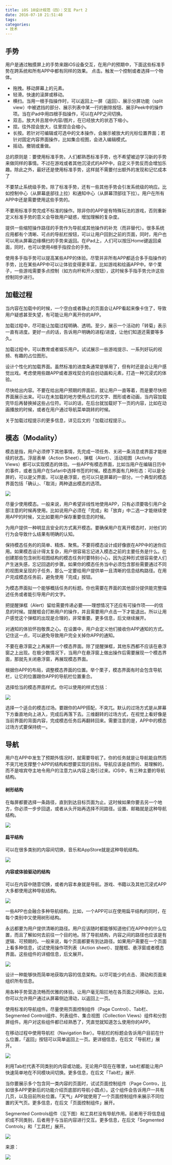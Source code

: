 ```yaml
---
title: iOS 10设计规范（四）：交互 Part 2
date: 2016-07-10 21:51:48
tags:
categories:
- 技术
---
```


## 手势

用户是通过触摸屏上的手势来跟iOS设备交互，在用户的预期中，下面这些标准手势在跨系统和所有APP中都有同样的效果。
点击。触发一个控制或者选择一个物体。

- 拖拽。移动屏幕上的元素。
- 轻滑。快速的滚屏或移动。
- 横扫。当用一根手指操作时，可以返回上一屏（返回）、展示分屏功能（split view）中被遮挡的部分、展示列表中某一行的删除按钮、展示Peek中的操作项。当在iPad中用四根手指操作，可以在APP之间切换。
- 双击。放大并且居中内容/图片，在已经放大的状态下缩小。
- 捏。往外捏会放大，往里捏合会缩小。
- 长按。若针对可编辑或可选中的文本操作，会展示被放大的光标位置界面；若针对固定内容界面操作，比如集合视图，会进入编辑模式。
- 摇动。撤销或重做。

总的原则是：要使用标准手势。人们都熟悉标准手势，也不希望被迫学习新的手势来做同样的事情。不过在游戏或者其他沉浸式的APP中，自定义手势反而会增加乐趣。除此之外，最好还是使用标准手势，这样就不需要付出额外的发现和记忆成本了

不要禁止系统级手势。除了标准手势，还有一些其他手势会引发系统级的响应。比如控制中心（从屏幕底部往上拉）和通知中心（从屏幕顶部往下拉）。用户在所有APP中还是需要使用这些手势的。

不要用标准手势完成不标准的操作。除非你的APP是有特殊玩法的游戏，否则重新定义标准手势的意义会导致用户疑惑，增加理解的复杂度。

提供一些缩短操作路径的手势作为导航或其他操作的补充（而非替代）。很多系统应用都有个清晰、可点的导航栏按钮，可以让用户回到之前的页面，同时，用户也可以用从屏幕边缘横扫的手势来返回。在iPad上，人们可以按压Home键返回桌面，同时，也可以使用4根手指捏合的手势。

使用多手指手势可以提高某些APP的体验。尽管并非所有APP都适合多手指操作的手势，比在某些APP中可以让体验变得更丰富，比如游戏和绘画APP中。举个栗子，一些游戏需要多点控制（如方向杆和开火按钮），这时候多手指手势允许这些控制同步进行。


## 加载过程

当内容在加载中的时候，一个空白或者静止的页面会让APP看起来像卡住了，导致用户疑惑甚至失望，有可能让用户离开你的APP。

加载过程中，尽可能让加载过程明确、透明。至少，展示一个活动的「转菊」表示一直有进度。更好一点的话，告诉用户明确的进程/进度，让他们知道还需要等多久。

加载过程中，可以教育或者娱乐用户。试试展示一些游戏提示、一系列好玩的视频、有趣的占位图形。

设计个性化的加载界面。虽然标准的进度条通常是够用了，但有时还是会让用户感觉出戏。考虑使用些跟APP或者游戏契合的自创动画和元素，打造一种沉浸式的体验。

尽快给出内容。不要在给出用户预期的界面前，就让用户一直等着，而是要尽快把界面展示出来。可以在未加载的地方使用占位的文字、图形或者动画，当内容加载完毕后再替换掉这些占位符。可以的话，在后台就加载好下一页的内容，比如在动画播放的时候，或者在用户通过导航菜单跳转的时候。

关于加载过程提示的更多信息，详见后文的「加载过程提示」。

## 模态（Modality）
模态是指，用户必须停下其他事情，先完成一项任务、关闭一条消息或界面才能继续的状态。浮层表单（Action Sheet）、弹框（Alert）、活动视图（Activity Views）都可以实现模态的体验。一些APP有模态界面，比如当用户在编辑日历中的事件，或者当用户在Safari中选择书签的时候。模态界面有几种形态：可以是全屏的，可以是父界面，可以是悬浮窗，也可以只是屏幕的一部分。一个典型的模态界面包括「确认」、「取消」两种退出模态的选项。

![](http://ww4.sinaimg.cn/large/006tNc79gw1f5pr2iapnhj30hs0d60tr.jpg)

尽量少使用模态。一般来说，用户希望非线性地使用APP，只有必须要吸引用户全部注意的时候再使用。比如说用户必须在「完成」和「放弃」中二选一才能继续使用APP的时候，又比如要用户保存重要信息的时候。

为用户提供一种明显且安全的方式离开模态。要确保用户在离开模态时，对他们的行为会导致什么结果有明确的认知。

保持模态任务的的简单、精炼、聚焦。不要将模态设计成好像嵌在APP中的迷你应用。如果模态设计得太复杂，用户很容易忘记进入模态之前的主要任务是什么。在创建那些包含树形视图结构的模态任务时要特别小心，因为这种形式很容易使人们产生迷失感，忘记回退的步骤。如果你的模态任务当中必须包含那些需要通过不同的视图来呈现的子任务，那么一定要给用户提供单一且清晰的信息结构路径。在用户完成模态任务前，避免使用「完成」按钮。

为模态界面拟一个能够概括任务的标题。你也需要在界面的其他部分提供能完整描述任务或者能引导用户的文字。

把提醒弹框（Alert）留给需要传递必要——理想情况下还应有可操作项——的信息的时候。提醒框会打断用户的操作，并且需要用户点击一下才能退出。所以让用户感觉这个弹框的出现是合理的，非常重要。更多信息，后文继续展开。

对通知的体验怀抱敬畏之心。在设置中，用户会定义他们接收你APP通知的方式。记住这一点，可以避免导致用户完全关掉你APP的通知。

不要在悬浮窗之上再展开一个模态界面。除了提醒弹框，其他东西都不应该在悬浮窗之上出现。在极少数情况下，当用户在悬浮窗上做出操作后需要展现一个模态界面，那就先关闭悬浮窗，再展现模态界面。

根据你APP的布局，调整模态界面的位置。举个栗子，模态界面有时会包含导航栏，让它的位置跟你APP的导航栏位置重合。

选择恰当的模态界面样式。你可以使用的样式包括：

![](http://ww3.sinaimg.cn/large/006y8lVagw1fahqaxthz4j30hs0ahabh.jpg)

选择一个适合的模态过场。要跟你的APP搭配，不突兀。默认的过场方式是从屏幕下方垂直地向上进入，完成后再落下去。三维翻转的过场方式，在视觉上看好像是当前界面的背面内容，完成模态任务后再翻转回来。需要注意的是，APP中的模态过场方式要保持统一。

## 导航

用户在APP中发生了预期外情况时，就需要导航了。你的任务就是让导航能自然而不突兀地支撑整个APP的结构和想要实现的目标。导航应该是自然的、易理解的，而不是喧宾夺主地令用户的注意力从内容上吸引过来。iOS中，有三种主要的导航结构。

#### 树形结构

在每屏都要选择一条路径，直到到达目标页面为止。这时候如果你要去另一个地方，你必须一步步回退，或者从头开始再选择不同路径。设置、邮箱就是这种导航结构。

![](http://ww2.sinaimg.cn/large/006y8lVagw1fahqaz2d77j30hs087jre.jpg)

#### 扁平结构

可以在很多类别的内容间切换，音乐和AppStore就是这种导航结构。

![](http://ww3.sinaimg.cn/large/65e4f1e6gw1fahqb1z1pjj20hs0530sp.jpg)

#### 内容或体验驱动的结构

可以在内容中随意切换，或者内容本身就是导航。游戏、书籍以及其他沉浸式APP大多都使用这种导航结构。

![](http://ww1.sinaimg.cn/large/006y8lVagw1fahqb2tfl2j30hs06gaa5.jpg)

一些APP也会融合多种导航结构，比如，一个APP可以在使用扁平结构的同时，在每个类别中又使用树形结构。

永远都要为用户提供清晰的路径。用户应该随时都能够知道他们在APP中的什么位置，而且了解如何去前往一个目的地。除了导航结构，内容之间的路径也应该是有逻辑、可预期的。一般来说，每个页面都要有到达路径。如果用户需要在一个页面上看多种信息，试试使用操作项列表（Action sheet）、提醒框、悬浮窗或者模态界面。这些组件的详细信息，后文展开。

![](http://ww2.sinaimg.cn/large/006y8lVagw1fahqb4tnmxj30hs0csaad.jpg)

设计一种能够快而简单地获取内容的信息架构。以尽可能少的点击、滑动和页面来组织所有信息。

用各种手势营造流畅而优雅的体验。让用户毫无阻拦地在各页面之间移动。比如，你可以允许用户通过从屏幕侧边滑动，以返回上一页。

使用标准的导航组件。尽量使用页面控制组件（Page Control）、Tab栏、Segmented Control组件、列表组件、集合视图（Collection Views）组件和分割屏组件。用户对这些组件都已经熟悉了，凭直觉就知道怎么使用你的APP。

在移动过程中使用导航栏（Navigation Bar）。导航栏的标题会告诉用户目前在什么位置，「返回」按钮可以简单返回上一页。更详细信息，在后文「导航栏」展开。

![](http://ww4.sinaimg.cn/large/006y8lVagw1fahqb6cm3tj30hs0csaad.jpg)

利用Tab栏代表不同类别的内容或功能。无论用户现在在哪里，tab栏都能让用户快速简单地在不同模块间切换。更多信息，在后文「Tab栏」展开.

当你要展示多个包含同一类内容的页面时，试试页面控制组件（Page Contro，比如很多APP更新后的功能介绍页底部的导航小圆点）。这个组件会告诉用户一共有几页，以及目前所处位置。「天气」APP就使用了一个页面控制组件来展示不同位置的天气页。更多信息，在后文「页面控制组件」展开。

Segmented Controls组件（见下图）和工具栏没有导航作用。前者用于将信息组织成不同类别，后者用于与当前内容进行交互。更多信息，在后文「Segmented Controls」和「工具栏」展开。

![](http://ww2.sinaimg.cn/large/65e4f1e6gw1fahqb7c49pj20hs09hq32.jpg)


来源：

![](http://ww2.sinaimg.cn/large/006y8mN6gw1fahqb9fciuj30hs07iwfd.jpg)